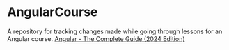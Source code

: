 # AngularCourse

A repository for tracking changes made while going through lessons for an Angular course.
[Angular - The Complete Guide (2024 Edition)](https://www.udemy.com/course/the-complete-guide-to-angular-2/)